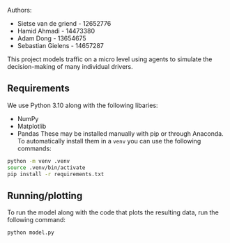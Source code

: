 Authors:

- Sietse van de griend - 12652776
- Hamid Ahmadi - 14473380
- Adam Dong - 13654675
- Sebastian Gielens - 14657287

This project models traffic on a micro level using agents to simulate the
decision-making of many individual drivers.

## Requirements
We use Python 3.10 along with the following libaries:
- NumPy
- Matplotlib
- Pandas
These may be installed manually with pip or through Anaconda. To automatically
install them in a `venv` you can use the following commands:
```sh
python -m venv .venv
source .venv/bin/activate
pip install -r requirements.txt
```

## Running/plotting
To run the model along with the code that plots the resulting data, run the
following command:
```sh
python model.py
```
